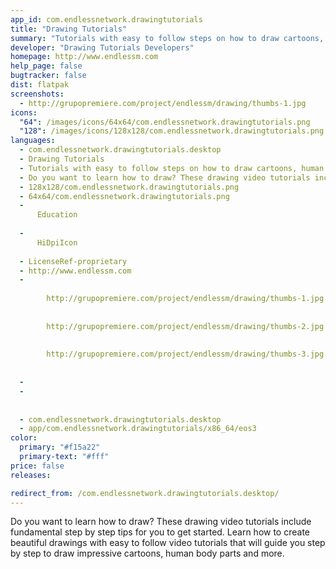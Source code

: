 ```yaml
---
app_id: com.endlessnetwork.drawingtutorials
title: "Drawing Tutorials"
summary: "Tutorials with easy to follow steps on how to draw cartoons, human body parts and more."
developer: "Drawing Tutorials Developers"
homepage: http://www.endlessm.com
help_page: false
bugtracker: false
dist: flatpak
screenshots:
  - http://grupopremiere.com/project/endlessm/drawing/thumbs-1.jpg
icons:
  "64": /images/icons/64x64/com.endlessnetwork.drawingtutorials.png
  "128": /images/icons/128x128/com.endlessnetwork.drawingtutorials.png
languages:
  - com.endlessnetwork.drawingtutorials.desktop
  - Drawing Tutorials
  - Tutorials with easy to follow steps on how to draw cartoons, human body parts and more.
  - Do you want to learn how to draw? These drawing video tutorials include fundamental step by step tips for you to get started. Learn how to create beautiful drawings with easy to follow video tutorials that will guide you step by step to draw impressive cartoons, human body parts and more.
  - 128x128/com.endlessnetwork.drawingtutorials.png
  - 64x64/com.endlessnetwork.drawingtutorials.png
  - 
      Education
    
  - 
      HiDpiIcon
    
  - LicenseRef-proprietary
  - http://www.endlessm.com
  - 
      
        http://grupopremiere.com/project/endlessm/drawing/thumbs-1.jpg
      
      
        http://grupopremiere.com/project/endlessm/drawing/thumbs-2.jpg
      
      
        http://grupopremiere.com/project/endlessm/drawing/thumbs-3.jpg
      
    
  - 
  - 
      
    
  - com.endlessnetwork.drawingtutorials.desktop
  - app/com.endlessnetwork.drawingtutorials/x86_64/eos3
color:
  primary: "#f15a22"
  primary-text: "#fff"
price: false
releases:

redirect_from: /com.endlessnetwork.drawingtutorials.desktop/
---
```


<p>Do you want to learn how to draw? These drawing video tutorials include fundamental step by step tips for you to get started. Learn how to create beautiful drawings with easy to follow video tutorials that will guide you step by step to draw impressive cartoons, human body parts and more.</p>